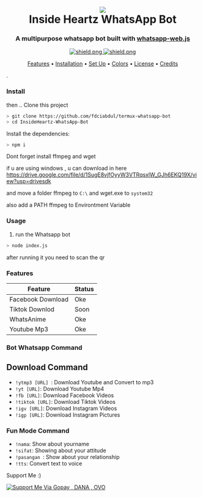 <h1 align="center">
  <br>
  <a href="https://github.com/fdciabdul/InsideHeartz-WhatsApp-Bot"><img src="https://w7.pngwing.com/path/88/1/171/mecha-anime-cyborg-robot-cyborg-fa40e1c7afd7b834a9160a065108ca48.png"></a>
  <br>
  Inside Heartz WhatsApp Bot
  <br>
</h1>

<h3 align=center>A multipurpose whatsapp bot built with <a href=https://github.com/discordjs/discord.js>whatsapp-web.js</a></h3>


<div align=center>


  <a href="https://github.com/discordjs">
    <img src="https://img.shields.io/badge/whatsapp--web.js-V.1.7%205-green?style=flat&logo=npm" alt="shield.png">

  <a href="https://github.com/sabattle/CalypsoBot/blob/develop/LICENSE">
    <img src="https://img.shields.io/badge/license-GNU%20GPL%20v3-green" alt="shield.png">
  </a>

</div>

<p align="center">
  <a href="#features">Features</a>
  •
  <a href="#install">Installation</a>
  •
  <a href="#set-up">Set Up</a>
  •
  <a href="#colors">Colors</a>
  •
  <a href="#license">License</a>
  •
  <a href="#credits">Credits</a>
</p>.

### Install



then ..
Clone this project

```bash
> git clone https://github.com/fdciabdul/termux-whatsapp-bot
> cd InsideHeartz-WhatsApp-Bot

```

Install the dependencies:

```bash
> npm i
```
Dont forget install ffmpeg and wget 

if u are using windows , u can download in here
https://drive.google.com/file/d/1SugE8vjfOyyW3VTRqsxlW_GJh6EKQ19X/view?usp=drivesdk

and move a folder ffmpeg to `C:\`
and wget.exe to `system32`

also add a PATH ffmpeg to Environtment Variable 

### Usage
1. run the Whatsapp bot

```bash
> node index.js
```

after running it you need to scan the qr

### Features

 Feature  | Status |
| ------------- | ------------- |
| Facebook Download | Oke|
| Tiktok Downlod | Soon |
| WhatsAnime | Oke |
| Youtube Mp3|  Oke|



### Bot Whatsapp Command 

## Download Command

  - `!ytmp3 [URL] `: Download Youtube and Convert to mp3
  - `!yt [URL]`: Download Youtube Mp4
  - `!fb [URL]`: Download Facebook Videos
  - `!tiktok [URL]`: Download Tiktok Videos
  - `!igv [URL]`: Download Instagram Videos
  - `!igp [URL]`: Download Instagram Pictures
  
### Fun Mode Command
  - `!nama`: Show about yourname
  - `!sifat`: Showing about your attitude
  - `!pasangan `: Show about your relationship
  - `!tts`: Convert text to voice
 
Support Me :)

[![Support Me Via Gopay , DANA , OVO](https://www.pngmart.com/files/7/Donation-Transparent-PNG.png)](https://saweria.co/donate/fdciabdul)
